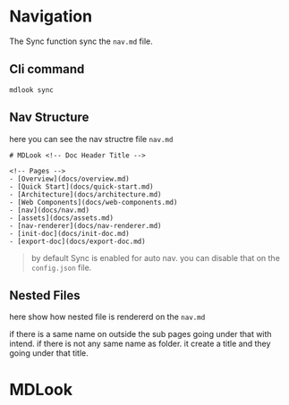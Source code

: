 # Navigation

The Sync function sync the `nav.md` file.

## Cli command

```
mdlook sync
```

## Nav Structure

here you can see the nav structre file `nav.md`

```
# MDLook <!-- Doc Header Title -->

<!-- Pages -->
- [Overview](docs/overview.md)
- [Quick Start](docs/quick-start.md)
- [Architecture](docs/architecture.md)
- [Web Components](docs/web-components.md)
- [nav](docs/nav.md)
- [assets](docs/assets.md)
- [nav-renderer](docs/nav-renderer.md)
- [init-doc](docs/init-doc.md)
- [export-doc](docs/export-doc.md)

```

> by default Sync is enabled for auto nav. you can disable that on the `config.json` file.

## Nested Files

here show how nested file is rendererd on the `nav.md`

if there is a same name on outside the sub pages going under that with intend.
if there is not any same name as folder. it create a title and they going under that title.

# MDLook
